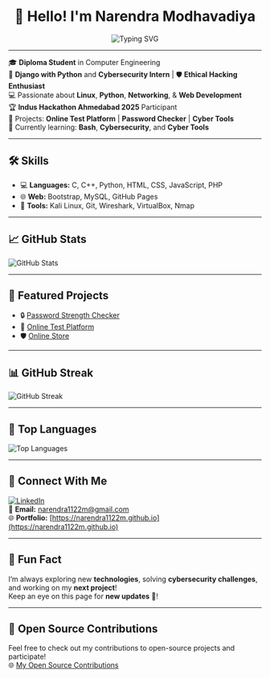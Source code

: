<h1 align="center">👋 Hello! I'm Narendra Modhavadiya</h1>

<p align="center">
  <img src="https://readme-typing-svg.demolab.com?font=Fira+Code&weight=600&size=24&duration=2000&pause=1000&color=00FFFF&background=000000&center=true&vCenter=true&width=600&lines=I+am+a+WebDeveloper;Cybersecurity+Enthusiast+%F0%9F%94%92;Linux+Lover;Python+%7C+Django+%7C+Bash" alt="Typing SVG" />
</p>

---

🎓 **Diploma Student** in Computer Engineering  
🔐 **Django with Python** and **Cybersecurity Intern** | 🛡️ **Ethical Hacking Enthusiast**  
💻 Passionate about **Linux**, **Python**, **Networking**, & **Web Development**  
🏆 **Indus Hackathon Ahmedabad 2025** Participant  
🧪 Projects: **Online Test Platform** | **Password Checker** | **Cyber Tools**  
🌱 Currently learning: **Bash**, **Cybersecurity**, and **Cyber Tools**

---

## 🛠️ Skills
- 💻 **Languages:** C, C++, Python, HTML, CSS, JavaScript, PHP  
- 🌐 **Web:** Bootstrap, MySQL, GitHub Pages  
- 🧰 **Tools:** Kali Linux, Git, Wireshark, VirtualBox, Nmap  

---

## 📈 GitHub Stats
![GitHub Stats](https://github-readme-stats.vercel.app/api?username=narendra1122m&show_icons=true&hide=prs&count_private=true&theme=default&hide_title=true)

---

## 📂 Featured Projects
- 🔒 [Password Strength Checker](https://github.com/narendra1122m/Password-Strength-Checker)  
- 🧪 [Online Test Platform](https://github.com/narendra1122m/Online-Test-Platform)  
- 🛡️ [Online Store](https://github.com/narendra1122m/online_store)

---

## 📊 GitHub Streak
![GitHub Streak](https://github-readme-streak-stats.herokuapp.com/?user=narendra1122m&theme=default)

---

## 🚀 Top Languages
![Top Languages](https://github-readme-stats.vercel.app/api/top-langs/?username=narendra1122m&layout=compact&theme=default)

---

## 🤝 Connect With Me  
[![LinkedIn](https://img.shields.io/badge/LinkedIn-blue?style=flat&logo=linkedin)](https://www.linkedin.com/in/narendra-modhavadiya-443616309?utm_source=share&utm_campaign=share_via&utm_content=profile&utm_medium=android_app)  
📧 **Email:** narendra1122m@gmail.com  
🌐 **Portfolio:** [https://narendra1122m.github.io](https://narendra1122m.github.io)

---

## 🔮 Fun Fact
I’m always exploring new **technologies**, solving **cybersecurity challenges**, and working on my **next project**!  
Keep an eye on this page for **new updates** 🚀!

---

## 📖 Open Source Contributions
Feel free to check out my contributions to open-source projects and participate!  
🌐 [My Open Source Contributions](https://github.com/narendra1122m?tab=repositories)

